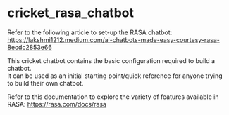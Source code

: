 # cricket_rasa_chatbot

Refer to the following article to set-up the RASA chatbot: https://lakshmi1212.medium.com/ai-chatbots-made-easy-courtesy-rasa-8ecdc2853e66

This cricket chatbot contains the basic configuration required to build a chatbot.   
It can be used as an initial starting point/quick reference for anyone trying to build their own chatbot.

Refer to this documentation to explore the variety of features available in RASA: https://rasa.com/docs/rasa


